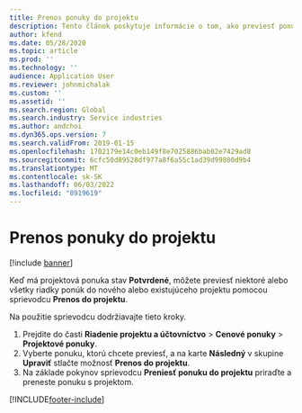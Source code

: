 ```yaml
---
title: Prenos ponuky do projektu
description: Tento článok poskytuje informácie o tom, ako previesť ponuku do nového alebo existujúceho projektu.
author: kfend
ms.date: 05/28/2020
ms.topic: article
ms.prod: ''
ms.technology: ''
audience: Application User
ms.reviewer: johnmichalak
ms.custom: ''
ms.assetid: ''
ms.search.region: Global
ms.search.industry: Service industries
ms.author: andchoi
ms.dyn365.ops.version: 7
ms.search.validFrom: 2019-01-15
ms.openlocfilehash: 1702179e14c0eb149f8e7025886bab02e7429ad8
ms.sourcegitcommit: 6cfc50d89528df977a8f6a55c1ad39d99800d9b4
ms.translationtype: MT
ms.contentlocale: sk-SK
ms.lasthandoff: 06/03/2022
ms.locfileid: "8919619"
---
```

# <a name="transfer-a-quotation-to-a-project"></a>Prenos ponuky do projektu

[!include [banner](../includes/banner.md)]

Keď má projektová ponuka stav **Potvrdené**, môžete previesť niektoré alebo všetky riadky ponúk do nového alebo existujúceho projektu pomocou sprievodcu **Prenos do projektu**. 

Na použitie sprievodcu dodržiavajte tieto kroky.

1. Prejdite do časti **Riadenie projektu a účtovníctvo** > **Cenové ponuky** > **Projektové ponuky**.
2. Vyberte ponuku, ktorú chcete previesť, a na karte **Následný** v skupine **Upraviť** stlačte možnosť **Prenos do projektu**.
3. Na základe pokynov sprievodcu **Preniesť ponuku do projektu** priraďte a preneste ponuku s projektom.


[!INCLUDE[footer-include](../includes/footer-banner.md)]